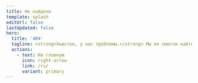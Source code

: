 ```yaml
---
title: Не найдено
template: splash
editUrl: false
lastUpdated: false
hero:
  title: '404'
  tagline: <strong>Хьюстон, у нас проблемы.</strong> Мы не смогли найти эту страницу.<br>Проверьте URL или попробуйте использовать поиск.
  actions:
    - text: На главную
      icon: right-arrow
      link: /ru/
      variant: primary
---
```

